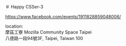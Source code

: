 
＃ Happy CSSer-3

https://www.facebook.com/events/1911828859048006/

location:  
摩茲工寮 Mozilla Community Space Taipei  
八德路一段94號3F, Taipei, Taiwan 100
